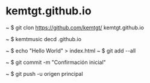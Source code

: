 # kemtgt.github.io
~ $ git clon https://github.com/kemtgt/ kemtgt.github.io

~ $ kemtmusic decd .github.io

~ $ echo "Hello World" > index.html ~ $ git add --all

~ $ git commit -m "Confirmación inicial"

~ $ git push -u origen principal
